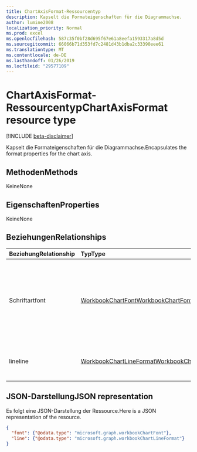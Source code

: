 ```yaml
---
title: ChartAxisFormat-Ressourcentyp
description: Kapselt die Formateigenschaften für die Diagrammachse.
author: lumine2008
localization_priority: Normal
ms.prod: excel
ms.openlocfilehash: 587c35f0bf28d695f67e61a8eefa1593317a8d5d
ms.sourcegitcommit: 66066b71d353fd7c2481d43b1dba2c33390eee61
ms.translationtype: MT
ms.contentlocale: de-DE
ms.lasthandoff: 01/26/2019
ms.locfileid: "29577109"
---
```

# <a name="chartaxisformat-resource-type"></a><span data-ttu-id="e2fae-103">ChartAxisFormat-Ressourcentyp</span><span class="sxs-lookup"><span data-stu-id="e2fae-103">ChartAxisFormat resource type</span></span>

[!INCLUDE [beta-disclaimer](../../includes/beta-disclaimer.md)]

<span data-ttu-id="e2fae-104">Kapselt die Formateigenschaften für die Diagrammachse.</span><span class="sxs-lookup"><span data-stu-id="e2fae-104">Encapsulates the format properties for the chart axis.</span></span>


## <a name="methods"></a><span data-ttu-id="e2fae-105">Methoden</span><span class="sxs-lookup"><span data-stu-id="e2fae-105">Methods</span></span>
<span data-ttu-id="e2fae-106">Keine</span><span class="sxs-lookup"><span data-stu-id="e2fae-106">None</span></span>
## <a name="properties"></a><span data-ttu-id="e2fae-107">Eigenschaften</span><span class="sxs-lookup"><span data-stu-id="e2fae-107">Properties</span></span>
<span data-ttu-id="e2fae-108">Keine</span><span class="sxs-lookup"><span data-stu-id="e2fae-108">None</span></span>

## <a name="relationships"></a><span data-ttu-id="e2fae-109">Beziehungen</span><span class="sxs-lookup"><span data-stu-id="e2fae-109">Relationships</span></span>
| <span data-ttu-id="e2fae-110">Beziehung</span><span class="sxs-lookup"><span data-stu-id="e2fae-110">Relationship</span></span> | <span data-ttu-id="e2fae-111">Typ</span><span class="sxs-lookup"><span data-stu-id="e2fae-111">Type</span></span>   |<span data-ttu-id="e2fae-112">Beschreibung</span><span class="sxs-lookup"><span data-stu-id="e2fae-112">Description</span></span>|
|:---------------|:--------|:----------|
|<span data-ttu-id="e2fae-113">Schriftart</span><span class="sxs-lookup"><span data-stu-id="e2fae-113">font</span></span>|[<span data-ttu-id="e2fae-114">WorkbookChartFont</span><span class="sxs-lookup"><span data-stu-id="e2fae-114">WorkbookChartFont</span></span>](chartfont.md)|<span data-ttu-id="e2fae-p101">Stellt die Zeichenformatierung (Schriftart, Schriftgrad, Farbe usw.) für ein Diagrammachsenelement dar. Schreibgeschützt.</span><span class="sxs-lookup"><span data-stu-id="e2fae-p101">Represents the font attributes (font name, font size, color, etc.) for a chart axis element. Read-only.</span></span>|
|<span data-ttu-id="e2fae-117">line</span><span class="sxs-lookup"><span data-stu-id="e2fae-117">line</span></span>|[<span data-ttu-id="e2fae-118">WorkbookChartLineFormat</span><span class="sxs-lookup"><span data-stu-id="e2fae-118">WorkbookChartLineFormat</span></span>](chartlineformat.md)|<span data-ttu-id="e2fae-p102">Stellt die Formatierung der Diagrammlinien dar. Schreibgeschützt.</span><span class="sxs-lookup"><span data-stu-id="e2fae-p102">Represents chart line formatting. Read-only.</span></span>|


## <a name="json-representation"></a><span data-ttu-id="e2fae-121">JSON-Darstellung</span><span class="sxs-lookup"><span data-stu-id="e2fae-121">JSON representation</span></span>

<span data-ttu-id="e2fae-122">Es folgt eine JSON-Darstellung der Ressource.</span><span class="sxs-lookup"><span data-stu-id="e2fae-122">Here is a JSON representation of the resource.</span></span>

<!--{
  "blockType": "resource",
  "optionalProperties": [],
  "baseType": "microsoft.graph.entity",
  "@odata.type": "microsoft.graph.workbookChartAxisFormat"
}-->

```json
{
  "font": {"@odata.type": "microsoft.graph.workbookChartFont"},
  "line": {"@odata.type": "microsoft.graph.workbookChartLineFormat"}
}
```


<!-- uuid: 8fcb5dbc-d5aa-4681-8e31-b001d5168d79
2015-10-25 14:57:30 UTC -->
<!--
{
  "type": "#page.annotation",
  "description": "ChartAxisFormat resource",
  "keywords": "",
  "section": "documentation",
  "tocPath": "",
  "suppressions": [
    "Error: /api-reference/beta/resources/chartaxisformat.md:\r\n      Exception processing links.\r\n    System.ArgumentException: Link Definition was null. Link text: !INCLUDE [beta-disclaimer](../../includes/beta-disclaimer.md)\r\n      at ApiDoctor.Validation.DocFile.get_LinkDestinations()\r\n      at ApiDoctor.Validation.DocSet.ValidateLinks(Boolean includeWarnings, String[] relativePathForFiles, IssueLogger issues, Boolean requireFilenameCaseMatch, Boolean printOrphanedFiles)"
  ]
}
-->
